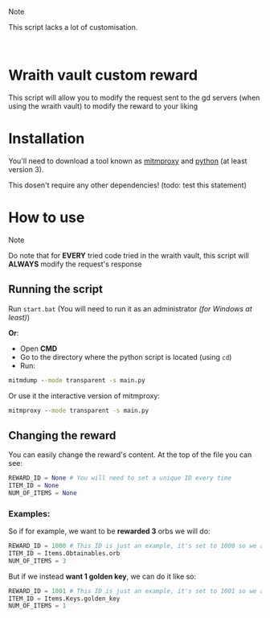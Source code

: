 > [!NOTE]  
> This script lacks a lot of customisation.

<br>

# Wraith vault custom reward

This script will allow you to modify the request sent to the gd servers (when using the wraith vault) to modify the reward to your liking

# Installation

You'll need to download a tool known as [mitmproxy](https://mitmproxy.org/) and [python](https://www.python.org/) (at least version 3).

This dosen't require any other dependencies! (todo: test this statement)

# How to use

> [!NOTE]  
> Do note that for **EVERY** tried code tried in the wraith vault, this script will **ALWAYS** modify the request's response

## Running the script

Run `start.bat` (You will need to run it as an administrator *(for Windows at least)*)

**Or**:
- Open **CMD**
- Go to the directory where the python script is located (using `cd`)
- Run:

[comment]: <> (Using `python` syntaxing because uhhh colors)
```cmd
mitmdump --mode transparent -s main.py
```

Or use it the interactive version of mitmproxy:

```cmd
mitmproxy --mode transparent -s main.py
```

## Changing the reward

You can easily change the reward's content. At the top of the file you can see:

```py
REWARD_ID = None # You will need to set a unique ID every time
ITEM_ID = None
NUM_OF_ITEMS = None
```

### Examples:

So if for example, we want to be **rewarded 3** orbs we will do:

```py
REWARD_ID = 1000 # This ID is just an example, it's set to 1000 so we are sure it won't ever conflict with the 'official' rewards
ITEM_ID = Items.Obtainables.orb
NUM_OF_ITEMS = 3
```

But if we instead **want 1 golden key**, we can do it like so:

```py
REWARD_ID = 1001 # This ID is just an example, it's set to 1001 so we are sure it won't ever conflict with the 'official' rewards
ITEM_ID = Items.Keys.golden_key
NUM_OF_ITEMS = 1
```
